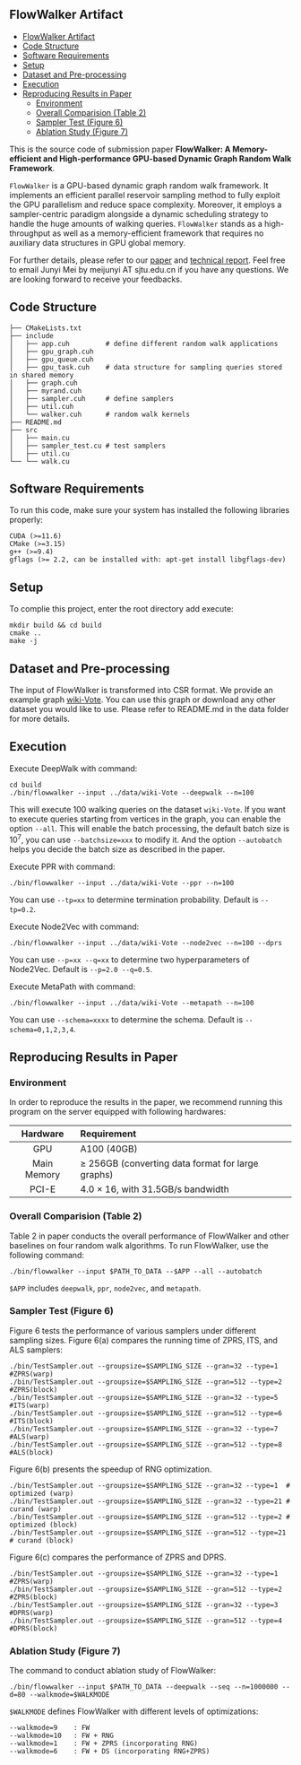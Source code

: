 ## FlowWalker Artifact


- [FlowWalker Artifact](#flowwalker-artifact)
- [Code Structure](#code-structure)
- [Software Requirements](#software-requirements)
- [Setup](#setup)
- [Dataset and Pre-processing](#dataset-and-pre-processing)
- [Execution](#execution)
- [Reproducing Results in Paper](#reproducing-results-in-paper)
  - [Environment](#environment)
  - [Overall Comparision (Table 2)](#overall-comparision-table-2)
  - [Sampler Test (Figure 6)](#sampler-test-figure-6)
  - [Ablation Study (Figure 7)](#ablation-study-figure-7)


This is the source code of submission paper **FlowWalker: A Memory-efficient and High-performance GPU-based Dynamic Graph Random Walk Framework**. 

`FlowWalker` is a GPU-based dynamic graph random walk framework. It implements an efficient parallel reservoir sampling method to fully exploit the GPU parallelism and reduce space complexity. Moreover, it employs a sampler-centric paradigm alongside a dynamic scheduling strategy to handle the huge amounts of walking queries. `FlowWalker` stands as a high-throughput as well as a memory-efficient framework that requires no auxiliary data structures in GPU global memory. 

For further details, please refer to our [paper](#) and [technical report](https://arxiv.org/abs/2404.08364). Feel free to email Junyi Mei by meijunyi AT sjtu.edu.cn if you have any questions. We are looking forward to receive your feedbacks.


## Code Structure

```
├── CMakeLists.txt
├── include
│   ├── app.cuh         # define different random walk applications
│   ├── gpu_graph.cuh
│   ├── gpu_queue.cuh
│   ├── gpu_task.cuh    # data structure for sampling queries stored in shared memory
│   ├── graph.cuh
│   ├── myrand.cuh
│   ├── sampler.cuh     # define samplers
│   ├── util.cuh
│   └── walker.cuh      # random walk kernels
├── README.md
├── src
│   ├── main.cu
│   ├── sampler_test.cu # test samplers
│   ├── util.cu
└── └── walk.cu
```

## Software Requirements
To run this code, make sure your system has installed the following libraries properly:

```
CUDA (>=11.6)
CMake (>=3.15)
g++ (>=9.4)
gflags (>= 2.2, can be installed with: apt-get install libgflags-dev)
```

## Setup

To complie this project, enter the root directory add execute:
```
mkdir build && cd build
cmake ..
make -j
```

## Dataset and Pre-processing
The input of FlowWalker is transformed into CSR format. We provide an example graph [wiki-Vote](http://snap.stanford.edu/data/wiki-Vote.html). You can use this graph or download any other dataset you would like to use. Please refer to README.md in the data folder for more details.

## Execution 
Execute DeepWalk with command:
```
cd build
./bin/flowwalker --input ../data/wiki-Vote --deepwalk --n=100
```
This will execute 100 walking queries on the dataset `wiki-Vote`. If you want to execute queries starting from vertices in the graph, you can enable the option `--all`. This will enable the batch processing, the default batch size is $10^7$, you can use `--batchsize=xxx` to modify it. And the option `--autobatch` helps you decide the batch size as described in the paper.

Execute PPR with command:
```
./bin/flowwalker --input ../data/wiki-Vote --ppr --n=100 
```
You can use `--tp=xx` to determine termination probability. Default is `--tp=0.2`.

Execute Node2Vec with command:
```
./bin/flowwalker --input ../data/wiki-Vote --node2vec --n=100 --dprs
```
You can use `--p=xx --q=xx` to determine two hyperparameters of Node2Vec. Default is `--p=2.0 --q=0.5`.

Execute MetaPath with command:
```
./bin/flowwalker --input ../data/wiki-Vote --metapath --n=100
```
You can use `--schema=xxxx` to determine the schema. Default is `--schema=0,1,2,3,4`.

## Reproducing Results in Paper

### Environment
In order to reproduce the results in the paper, we recommend running this program on the server equipped with following hardwares:

| Hardware | Requirement | 
| :-----:| :---- | 
| GPU | A100 (40GB) | 
| Main Memory | $\geq$ 256GB (converting data format for large graphs) | 
| PCI-E | 4.0 × 16, with 31.5GB/s bandwidth |

### Overall Comparision (Table 2)
Table 2 in paper conducts the overall performance of FlowWalker and other baselines on four random walk algorithms. To run FlowWalker, use the following command:
```
./bin/flowwalker --input $PATH_TO_DATA --$APP --all --autobatch
```
`$APP` includes `deepwalk`, `ppr`, `node2vec`, and `metapath`.

### Sampler Test (Figure 6)
Figure 6 tests the performance of various samplers under different sampling sizes. Figure 6(a) compares the running time of ZPRS, ITS, and ALS samplers:
```
./bin/TestSampler.out --groupsize=$SAMPLING_SIZE --gran=32 --type=1  #ZPRS(warp)
./bin/TestSampler.out --groupsize=$SAMPLING_SIZE --gran=512 --type=2 #ZPRS(block)
./bin/TestSampler.out --groupsize=$SAMPLING_SIZE --gran=32 --type=5  #ITS(warp)
./bin/TestSampler.out --groupsize=$SAMPLING_SIZE --gran=512 --type=6 #ITS(block)
./bin/TestSampler.out --groupsize=$SAMPLING_SIZE --gran=32 --type=7  #ALS(warp)
./bin/TestSampler.out --groupsize=$SAMPLING_SIZE --gran=512 --type=8 #ALS(block)
```

Figure 6(b) presents the speedup of RNG optimization.
```
./bin/TestSampler.out --groupsize=$SAMPLING_SIZE --gran=32 --type=1  # optimized (warp)
./bin/TestSampler.out --groupsize=$SAMPLING_SIZE --gran=32 --type=21 # curand (warp)
./bin/TestSampler.out --groupsize=$SAMPLING_SIZE --gran=512 --type=2 # optimized (block)
./bin/TestSampler.out --groupsize=$SAMPLING_SIZE --gran=512 --type=21 # curand (block)
```

Figure 6(c) compares the performance of ZPRS and DPRS.
```
./bin/TestSampler.out --groupsize=$SAMPLING_SIZE --gran=32 --type=1  #ZPRS(warp)
./bin/TestSampler.out --groupsize=$SAMPLING_SIZE --gran=512 --type=2 #ZPRS(block)
./bin/TestSampler.out --groupsize=$SAMPLING_SIZE --gran=32 --type=3  #DPRS(warp)
./bin/TestSampler.out --groupsize=$SAMPLING_SIZE --gran=512 --type=4 #DPRS(block)
```

### Ablation Study (Figure 7)
The command to conduct ablation study of FlowWalker:
```
./bin/flowwalker --input $PATH_TO_DATA --deepwalk --seq --n=1000000 --d=80 --walkmode=$WALKMODE
```
`$WALKMODE` defines FlowWalker with different levels of optimizations:
```
--walkmode=9    : FW
--walkmode=10   : FW + RNG
--walkmode=1    : FW + ZPRS (incorporating RNG)
--walkmode=6    : FW + DS (incorporating RNG+ZPRS)
```